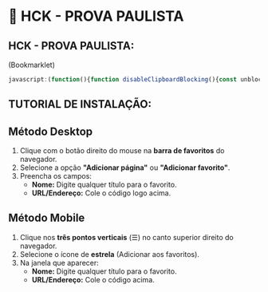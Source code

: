 # 🚀 HCK - PROVA PAULISTA 

## HCK - PROVA PAULISTA:
(Bookmarklet)
```js
javascript:(function(){function disableClipboardBlocking(){const unblockEvent=(e)=>{e.stopImmediatePropagation();return true;};document.addEventListener("copy",unblockEvent,true);document.addEventListener("cut",unblockEvent,true);document.addEventListener("paste",unblockEvent,true);alert("Bloqueio desativado!");}disableClipboardBlocking();})();
```
## TUTORIAL DE INSTALAÇÃO:

## **Método Desktop**
1. Clique com o botão direito do mouse na **barra de favoritos** do navegador.
2. Selecione a opção **"Adicionar página"** ou **"Adicionar favorito"**.
3. Preencha os campos:
   - **Nome:** Digite qualquer título para o favorito.
   - **URL/Endereço:** Cole o código logo acima.

## **Método Mobile**
1. Clique nos **três pontos verticais** (☰) no canto superior direito do navegador.
2. Selecione o ícone de **estrela** (Adicionar aos favoritos).
3. Na janela que aparecer:
   - **Nome:** Digite qualquer título para o favorito.
   - **URL/Endereço:** Cole o código acima.
